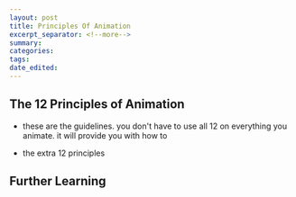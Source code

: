 ```yaml
---
layout: post	
title: Principles Of Animation
excerpt_separator: <!--more-->
summary: 
categories:
tags:
date_edited:
---
```


## The 12 Principles of Animation

- these are the guidelines. you don't have to use all 12 on everything you animate. it will provide you with how to 

- the extra 12 principles


## Further Learning

<!-- footnotes -->
